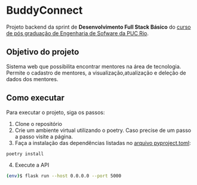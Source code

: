 # BuddyConnect
Projeto backend da sprint de **Desenvolvimento Full Stack Básico** do [curso de pós graduação de Engenharia de Sofware da PUC Rio](https://especializacao.ccec.puc-rio.br/especializacao/engenharia-de-software).

## Objetivo do projeto
Sistema web que possibilita encontrar mentores na área de tecnologia. Permite o cadastro de mentores, a visualização,atualização e deleção de dados dos mentores.

## Como executar
Para executar o projeto, siga os passos:
1. Clone o repositório
2. Crie um ambiente virtual utilizando o poetry. Caso precise de um passo a passo visite a página.
3. Faça a instalação das dependências listadas no [arquivo pyproject.toml](https://github.com/camilaccb/BuddyConnect-Backend/blob/main/pyproject.toml):

```bash
poetry install
```

4. Execute a API

```bash
(env)$ flask run --host 0.0.0.0 --port 5000
```



